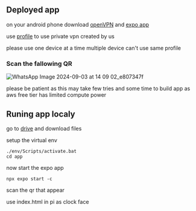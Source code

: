 ## Deployed app
on your android phone  download [openVPN](https://play.google.com/store/search?q=openvpn&c=apps&hl=en) and [expo app](https://play.google.com/store/search?q=expo&c=apps&hl=en)

use [profile](https://github.com/soumya4279/SIH_INTERNAL_ROUND_1_S.T.A.Rs/blob/main/Files/profile-625746477152312984.ovpn) to use private vpn created by us

please use one device at a time multiple device can't use same profile

### Scan the fallowing QR
![WhatsApp Image 2024-09-03 at 14 09 02_e807347f](https://github.com/user-attachments/assets/5f48a215-b511-4aa2-ac79-df9c131aabbe)


please be patient as this may take few tries and some time to build app as aws free tier has limited compute power

## Runing app localy

go to [drive](https://drive.google.com/drive/folders/1Dk1mCGuLHv4nt1Vo1uojzJrd8lPSncG0?usp=sharing) and download files


setup the virtual env 

```
./env/Scripts/activate.bat
cd app
```

 now start the expo app

```
npx expo start -c
```

scan the qr that appear

use index.html in pi as clock face
